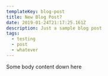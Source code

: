```yaml
---
templateKey: blog-post
title: New Blog Post?
date: 2019-01-24T21:17:25.161Z
description: Just a sample blog post
tags:
  - testing
  - post
  - whatever
---
```

Some body content down here
